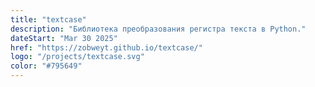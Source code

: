 ```yaml
---
title: "textcase"
description: "Библиотека преобразования регистра текста в Python."
dateStart: "Mar 30 2025"
href: "https://zobweyt.github.io/textcase/"
logo: "/projects/textcase.svg"
color: "#795649"
---
```

